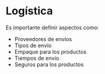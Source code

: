 # Logística

Es importante definir aspectos como:

* Proveedores de envíos
* Tipos de envío
* Empaque para los productos
* Tiempos de envío
* Seguros para los productos
